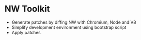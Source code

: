 # NW Toolkit

- Generate patches by diffing NW with Chromium, Node and V8
- Simplify development environment using bootstrap script
- Apply patches